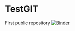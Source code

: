 # TestGIT
First public repository
[![Binder](https://mybinder.org/badge_logo.svg)](https://mybinder.org/v2/gh/hkiiskin/TestGIT/HEAD)
